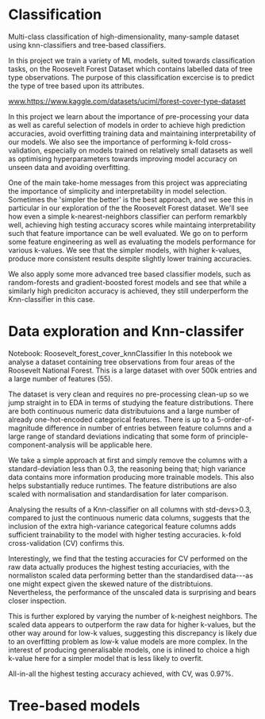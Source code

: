 # Classification
Multi-class classification of high-dimensionality, many-sample dataset using knn-classifiers and tree-based classifiers.

In this project we train a variety of ML models, suited towards classification tasks, on the Roosevelt Forest Dataset which contains labelled data of tree type observations. The purpose of this classification excercise is to predict the type of tree based upon its attributes. 

www.https://www.kaggle.com/datasets/uciml/forest-cover-type-dataset

In this project we learn about the importance of pre-processing your data as well as careful selection of models in order to achieve high prediction accuracies, avoid overfitting training data and maintaining interpretability of our models. We also see the importance of performing k-fold cross-validation, especially on models trained on relatively small datasets as well as optimising hyperparameters towards improving model accuracy on unseen data and avoiding overfitting.

One of the main take-home messages from this project was appreciating the importance of simplicity and interpretability in model selection. Sometimes the 'simpler the better' is the best approach, and we see this in particular in our exploration of the the Roosevelt Forest dataset. We'll see how even a simple k-nearest-neighbors classifier can perform remarkbly well, achieving high testing accuracy scores while maintaing interpretability such that feature importance can be well evaluated. We go on to perform some feature engineering as well as evaluating the models performance for various k-values. We see that the simpler models, with higher k-values, produce more consistent results despite slightly lower training accuracies.

We also apply some more advanced tree based classifier models, such as random-forests and gradient-boosted forest models and see that while a similarly high prediciton accuracy is achieved, they still underperform the Knn-classifier in this case.

# Data exploration and Knn-classifer 
Notebook: Roosevelt_forest_cover_knnClassifier
In this notebook we analyse a dataset containing tree observations from four areas of the Roosevelt National Forest. This is a large dataset with over 500k entries and a large number of features (55). 

The dataset is very clean and requires no pre-processing clean-up so we jump straight in to EDA in terms of studying the feature distributions. There are both continuous numeric data distributuions and a large number of already one-hot-encoded categorical features. There is up to a 5-order-of-magnitude difference in number of entries between feature columns and a large range of standard deviations indicating that some form of principle-component-analysis will be applicable here.

We take a simple approach at first and simply remove the columns with a standard-deviation less than 0.3, the reasoning being that; high variance data contains more information producing more trainable models. This also helps substantially reduce runtimes. The feature distributions are also scaled with normalisation and standardisation for later comparison.

Analysing the results of a Knn-classifier on all columns with std-devs>0.3, compared to just the continuous numeric data columns, suggests that the inclusion of the extra high-variance categorical feature columns adds sufficient trainability to the model with higher testing accuracies. k-fold cross-validation (CV) confirms this.

Interestingly, we find that the testing accuracies for CV performed on the raw data actually produces the highest testing accuriacies, with the normaliston scaled data performing better than the standardised data---as one might expect given the skewed nature of the distribtuions. Nevertheless, the performance of the unscaled data is surprising and bears closer inspection. 

This is further explored by varying the number of k-neighest neighbors. The scaled data appears to outperform the raw data for higher k-values, but the other way around for low-k values, suggesting this discrepancy is likely due to an overfitting problem as low-k value models are more complex. In the interest of producing generalisable models, one is inlined to choice a high k-value here for a simpler model that is less likely to overfit. 

All-in-all the highest testing accuracy achieved, with CV, was 0.97%.

# Tree-based models
